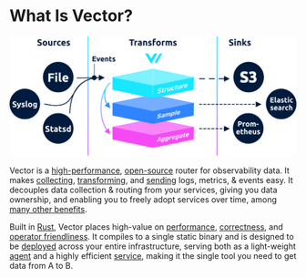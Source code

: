 # What Is Vector?

![](.gitbook/assets/components.svg)

Vector is a [high-performance](performance.md), [open-source](https://github.com/timberio/vector) router for observability data. It makes [collecting](usage/configuration/sources/), [transforming](usage/configuration/transforms/), and [sending](usage/configuration/sinks/) logs, metrics, & events easy. It decouples data collection & routing from your services, giving you data ownership, and enabling you to freely adopt services over time, among [many other benefits](use-cases/).

Built in [Rust](https://www.rust-lang.org/), Vector places high-value on [performance](performance.md), [correctness](correctness.md), and [operator friendliness](usage/administration/). It compiles to a single static binary and is designed to be [deployed](setup/deployment/) across your entire infrastructure, serving both as a light-weight [agent](setup/deployment/roles/agent.md) and a highly efficient [service](setup/deployment/roles/service.md), making it the single tool you need to get data from A to B.

